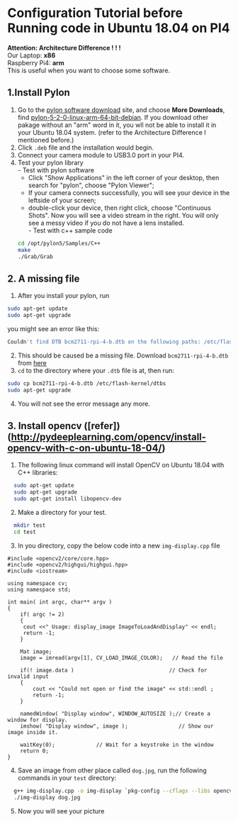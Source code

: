 # Configuration Tutorial before Running code in Ubuntu 18.04 on PI4

**Attention: Architecture Difference ! ! !**  
Our Laptop: **x86**  
Raspberry Pi4: **arm**  
This is useful when you want to choose some software.

## 1.Install Pylon
  1. Go to the [pylon software download](https://www.baslerweb.com/en/sales-support/downloads/software-downloads/#type=pylonsoftware;language=all;version=all) site, and choose **More Downloads**, find [pylon-5-2-0-linux-arm-64-bit-debian](https://www.baslerweb.com/en/sales-support/downloads/software-downloads/pylon-5-2-0-linux-arm-64-bit-debian/). If you download other pakage without an "arm" word in it, you wll not be able to install it in your Ubuntu 18.04 system. (refer to the Architecture Difference I mentioned before.)
  2. Click `.deb` file and the installation would begin.
  3. Connect your camera module to USB3.0 port in your PI4.
  4. Test your pylon library  
    - Test with pylon software
      - Click "Show Applications" in the left corner of your desktop, then search for "pylon", choose "Pylon Viewer";
      - If your camera connects successfully, you will see your device in the leftside of your screen;
      - double-click your device, then right click, choose "Continuous Shots". Now you will see a video stream in the right.
      You will only see a messy video if you do not have a lens installed.  
    - Test with c++ sample code  
      ```bash
      cd /opt/pylon5/Samples/C++
      make
      ./Grab/Grab
      ```
## 2. A missing file
  1. After you install your pylon, run 
  ```bash
  sudo apt-get update
  sudo apt-get upgrade
  ```
  you might see an error like this:
  ```bash
  Couldn't find DTB bcm2711-rpi-4-b.dtb on the following paths: /etc/flash-kernel/dtbs
  ```
  2. This should be caused be a missing file. Download `bcm2711-rpi-4-b.dtb` from [here](https://github.com/raspberrypi/firmware/tree/master/boot)
  3. `cd` to the directory where your `.dtb` file is at, then run:  
  ```bash
  sudo cp bcm2711-rpi-4-b.dtb /etc/flash-kernel/dtbs
  sudo apt-get upgrade
  ```
  4. You will not see the error message any more.

## 3. Install opencv ([refer])(http://pydeeplearning.com/opencv/install-opencv-with-c-on-ubuntu-18-04/)
  1. The following linux command will install OpenCV on Ubuntu 18.04 with C++ libraries:  
  ```bash
    sudo apt-get update
    sudo apt-get upgrade
    sudo apt-get install libopencv-dev
  ```
  2. Make a directory for your test.  
  ```bash
    mkdir test
    cd test
  ```
  3. In you directory, copy the below code into a new `img-display.cpp` file  

    #include <opencv2/core/core.hpp>
    #include <opencv2/highgui/highgui.hpp>
    #include <iostream>

    using namespace cv;
    using namespace std;

    int main( int argc, char** argv )
    {
        if( argc != 2)
        {
         cout <<" Usage: display_image ImageToLoadAndDisplay" << endl;
         return -1;
        }

        Mat image;
        image = imread(argv[1], CV_LOAD_IMAGE_COLOR);   // Read the file

        if(! image.data )                              // Check for invalid input
        {
            cout << "Could not open or find the image" << std::endl ;
            return -1;
        }

        namedWindow( "Display window", WINDOW_AUTOSIZE );// Create a window for display.
        imshow( "Display window", image );                // Show our image inside it.

        waitKey(0);             // Wait for a keystroke in the window
        return 0;
    }

  4. Save an image from other place called `dog.jpg`, run the following commands in your `test` directory:  
  ```bash
    g++ img-display.cpp -o img-display `pkg-config --cflags --libs opencv`
    ./img-display dog.jpg
  ```
  5. Now you will see your picture
